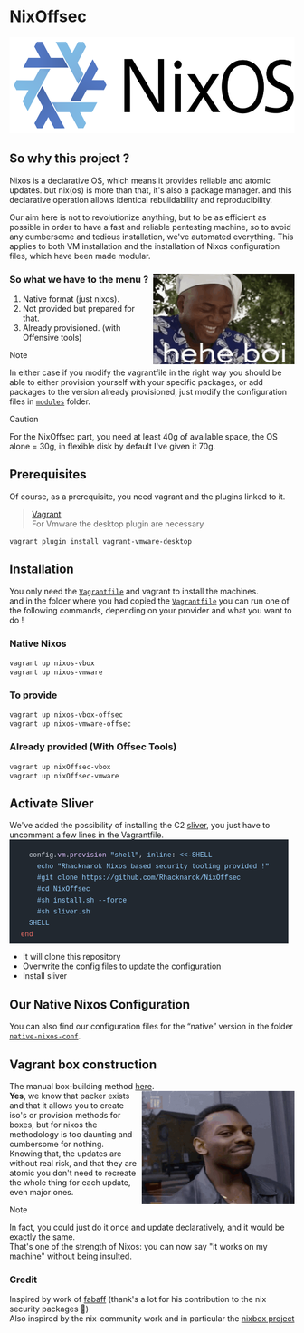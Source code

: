 # NixOffsec  
<p align="center">
  <img src="./Images/NixOS.png" width="550" height="170" alt="Nixos Forever" />
</p>  

## So why this project ?

Nixos is a declarative OS, which means it provides reliable and atomic updates. but nix(os) is more than that, it's also a package manager. and this declarative operation allows identical rebuildability and reproducibility.   

Our aim here is not to revolutionize anything, but to be as efficient as possible in order to have a fast and reliable pentesting machine, so to avoid any cumbersome and tedious installation, we've automated everything. This applies to both VM installation and the installation of Nixos configuration files, which have been made modular.  

### So what we have to the menu ? <img src="./Images/hehe_boi.gif" align="right" width="250" height="160" />  
1. Native format (just nixos).
2. Not provided but prepared for that. 
3. Already provisioned. (with Offensive tools)  

> [!NOTE]  
> In either case if you modify the vagrantfile in the right way you should be able to either provision yourself with your specific packages, or add packages to the version already provisioned, just modify the configuration files in [`modules`](./modules) folder.  

> [!CAUTION]  
> For the NixOffsec part, you need at least 40g of available space, the OS alone =  30g, in flexible disk by default I've given it 70g.  

## Prerequisites  
Of course, as a prerequisite, you need vagrant and the plugins linked to it.  
> [Vagrant](https://developer.hashicorp.com/vagrant/install)  
> For Vmware the desktop plugin are necessary
```
vagrant plugin install vagrant-vmware-desktop
```

## Installation  
You only need the [`Vagrantfile`](./Vagrantfile) and vagrant to install the machines.  
and in the folder where you had copied the [`Vagrantfile`](./Vagrantfile) you can run one of the following commands, depending on your provider and what you want to do !  

### Native Nixos
```
vagrant up nixos-vbox
vagrant up nixos-vmware
```

### To provide  
```
vagrant up nixos-vbox-offsec
vagrant up nixos-vmware-offsec
```

### Already provided (With Offsec Tools)  
```
vagrant up nixOffsec-vbox
vagrant up nixOffsec-vmware
```

## Activate Sliver
We've added the possibility of installing the C2 [sliver](https://github.com/BishopFox/sliver), you just have to uncomment a few lines in the Vagrantfile.  
<img src="./Images/sliver-activation.png" align="center" />  
* It will clone this repository  
* Overwrite the config files to update the configuration  
* Install sliver  

## Our Native Nixos Configuration  
You can also find our configuration files for the “native” version in the folder [`native-nixos-conf`](./native-nixos-conf).  

## Vagrant box construction   
The manual box-building method [here](./vagrantBox-construction/README.md).  <img src="./Images/smart.gif" align="right" width="270" height="200" />  
**Yes**, we know that packer exists and that it allows you to create iso's or provision methods for boxes, but for nixos the methodology is too daunting and cumbersome for nothing.  
Knowing that, the updates are without real risk, and that they are atomic you don't need to recreate the whole thing for each update, even major ones.  
> [!NOTE]  
> In fact, you could just do it once and update declaratively, and it would be exactly the same.  
> That's one of the strength of Nixos: you can now say "it works on my machine" without being insulted.

### Credit  
Inspired by work of [fabaff](https://github.com/fabaff) (thank's a lot for his contribution to the nix security packages 🙏)  
Also inspired by the nix-community work and in particular the [nixbox project](https://github.com/nix-community/nixbox)  
